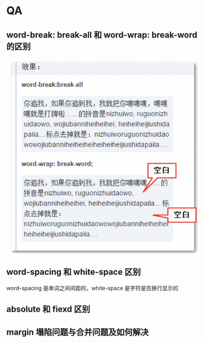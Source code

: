 # QA

## word-break: break-all 和 word-wrap: break-word 的区别

![](/basic/css/img/word-break-word-wrap.png)

## word-spacing 和 white-space 区别

word-spacing 是单词之间间距的，white-space 是字符是否换行显示的

## absolute 和 fiexd 区别

## margin 塌陷问题与合并问题及如何解决
